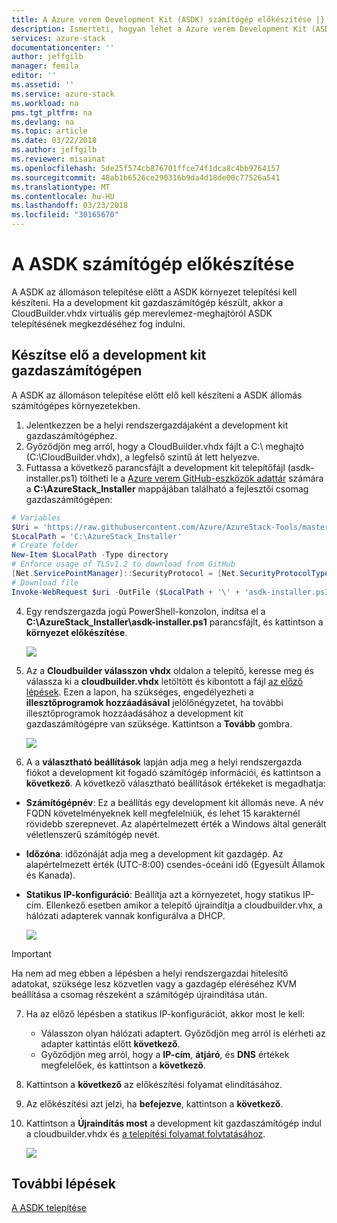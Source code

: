 ```yaml
---
title: A Azure verem Development Kit (ASDK) számítógép előkészítése |} Microsoft Docs
description: Ismerteti, hogyan lehet a Azure verem Development Kit (ASDK) számítógép ASDK telepítés előkészítéséhez.
services: azure-stack
documentationcenter: ''
author: jeffgilb
manager: femila
editor: ''
ms.assetid: ''
ms.service: azure-stack
ms.workload: na
pms.tgt_pltfrm: na
ms.devlang: na
ms.topic: article
ms.date: 03/22/2018
ms.author: jeffgilb
ms.reviewer: misainat
ms.openlocfilehash: 5de25f574cb876701ffce74f1dca8c4bb9764157
ms.sourcegitcommit: 48ab1b6526ce290316b9da4d18de00c77526a541
ms.translationtype: MT
ms.contentlocale: hu-HU
ms.lasthandoff: 03/23/2018
ms.locfileid: "30165670"
---
```

# <a name="prepare-the-asdk-host-computer"></a>A ASDK számítógép előkészítése
A ASDK az állomáson telepítése előtt a ASDK környezet telepítési kell készíteni. Ha a development kit gazdaszámítógép készült, akkor a CloudBuilder.vhdx virtuális gép merevlemez-meghajtóról ASDK telepítésének megkezdéséhez fog indulni.

## <a name="prepare-the-development-kit-host-computer"></a>Készítse elő a development kit gazdaszámítógépen
A ASDK az állomáson telepítése előtt elő kell készíteni a ASDK állomás számítógépes környezetekben.
1. Jelentkezzen be a helyi rendszergazdájaként a development kit gazdaszámítógéphez.
2. Győződjön meg arról, hogy a CloudBuilder.vhdx fájlt a C:\ meghajtó (C:\CloudBuilder.vhdx), a legfelső szintű át lett helyezve.
3. Futtassa a következő parancsfájlt a development kit telepítőfájl (asdk-installer.ps1) töltheti le a [Azure verem GitHub-eszközök adattár](https://github.com/Azure/AzureStack-Tools) számára a **C:\AzureStack_Installer** mappájában található a fejlesztői csomag gazdaszámítógépen:

  ```powershell
  # Variables
  $Uri = 'https://raw.githubusercontent.com/Azure/AzureStack-Tools/master/Deployment/asdk-installer.ps1'
  $LocalPath = 'C:\AzureStack_Installer'
  # Create folder
  New-Item $LocalPath -Type directory
  # Enforce usage of TLSv1.2 to download from GitHub
  [Net.ServicePointManager]::SecurityProtocol = [Net.SecurityProtocolType]::Tls12
  # Download file
  Invoke-WebRequest $uri -OutFile ($LocalPath + '\' + 'asdk-installer.ps1')
  ```

4. Egy rendszergazda jogú PowerShell-konzolon, indítsa el a **C:\AzureStack_Installer\asdk-installer.ps1** parancsfájlt, és kattintson a **környezet előkészítése**.

    ![](media/asdk-prepare-host/1.PNG) 

5. Az a **Cloudbuilder válasszon vhdx** oldalon a telepítő, keresse meg és válassza ki a **cloudbuilder.vhdx** letöltött és kibontott a fájl [az előző lépések](asdk-download.md). Ezen a lapon, ha szükséges, engedélyezheti a **illesztőprogramok hozzáadásával** jelölőnégyzetet, ha további illesztőprogramok hozzáadásához a development kit gazdaszámítógépre van szüksége. Kattintson a **Tovább** gombra.  

    ![](media/asdk-prepare-host/2.PNG)

6. A a **választható beállítások** lapján adja meg a helyi rendszergazda fiókot a development kit fogadó számítógép információi, és kattintson a **következő**. A következő választható beállítások értékeket is megadhatja:
  - **Számítógépnév**: Ez a beállítás egy development kit állomás neve. A név FQDN követelményeknek kell megfelelniük, és lehet 15 karakternél rövidebb szerepnevet. Az alapértelmezett érték a Windows által generált véletlenszerű számítógép nevét.
  - **Időzóna**: időzónáját adja meg a development kit gazdagép. Az alapértelmezett érték (UTC-8:00) csendes-óceáni idő (Egyesült Államok és Kanada).
  - **Statikus IP-konfiguráció**: Beállítja azt a környezetet, hogy statikus IP-cím. Ellenkező esetben amikor a telepítő újraindítja a cloudbuilder.vhx, a hálózati adapterek vannak konfigurálva a DHCP.

    ![](media/asdk-prepare-host/3.PNG)

  > [!IMPORTANT]
  > Ha nem ad meg ebben a lépésben a helyi rendszergazdai hitelesítő adatokat, szüksége lesz közvetlen vagy a gazdagép eléréséhez KVM beállítása a csomag részeként a számítógép újraindítása után.

7. Ha az előző lépésben a statikus IP-konfigurációt, akkor most le kell:
    - Válasszon olyan hálózati adaptert. Győződjön meg arról is elérheti az adapter kattintás előtt **következő**.
    - Győződjön meg arról, hogy a **IP-cím**, **átjáró**, és **DNS** értékek megfelelőek, és kattintson a **következő**.
13. Kattintson a **következő** az előkészítési folyamat elindításához.
14. Az előkészítési azt jelzi, ha **befejezve**, kattintson a **következő**.
15. Kattintson a **Újraindítás most** a development kit gazdaszámítógép indul a cloudbuilder.vhdx és [a telepítési folyamat folytatásához](asdk-install.md).

    ![](media/asdk-prepare-host/4.PNG)


## <a name="next-steps"></a>További lépések
[A ASDK telepítése](asdk-install.md)